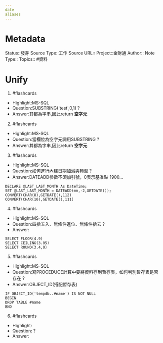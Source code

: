```yaml
---
date
aliases
---
```

# Metadata
Status::發芽
Source Type::工作
Source URL::
Project::金財通
Author::
Note Type::
Topics::
#資料 
# Unify


1. #flashcards 
- Highlight:MS-SQL
- Question:SUBSTRING('test',0,1) 
?
- Answer:其都為字串,因此return **空字元**

2. #flashcards 
- Highlight:MS-SQL
- Question:當欄位為空字元調用SUBSTRING
?
- Answer:其都為字串,因此return **空字元**



3. #flashcards 
- Highlight:MS-SQL
- Question:如何進行內建日期加減與轉型
?
- Answer:DATEADD參數不須加引號，0表示基准點 1900...
```
DECLARE @LAST_LAST_MONTH As DateTime;
SET @LAST_LAST_MONTH = DATEADD(mm,-2,GETDATE());
CONVERT(CHAR(8),GETDATE(),112)
CONVERT(CHAR(10),GETDATE(),111)
```

4. #flashcards 
- Highlight:MS-SQL
- Question:四捨五入、無條件進位、無條件捨去
?
- Answer:
```
SELECT FLOOR(4.9)
SELECT CEILING(3.05)
SELECT ROUND(3.4,0)
```

5. #flashcards 
- Highlight:MS-SQL
- Question:寫PROCEDUCE計算中要將資料存到暫存表，如何判別暫存表是否存在
?
- Answer:OBJECT_ID(搭配暫存表)
```
IF OBJECT_ID('tempdb..#name') IS NOT NULL
BEGIN
DROP TABLE #name
END
```

6. #flashcards 
- Highlight:
- Question:
?
- Answer:
